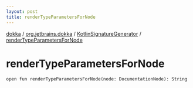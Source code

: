 ```yaml
---
layout: post
title: renderTypeParametersForNode
---
```

[dokka](../../index.md) / [org.jetbrains.dokka](../index.md) / [KotlinSignatureGenerator](index.md) / [renderTypeParametersForNode](renderTypeParametersForNode.md)

# renderTypeParametersForNode

```
open fun renderTypeParametersForNode(node: DocumentationNode): String
```
